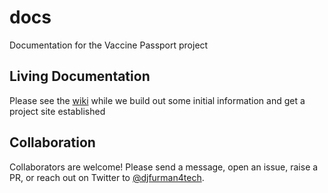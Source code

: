 # docs

Documentation for the Vaccine Passport project

## Living Documentation

Please see the [wiki](https://github.com/vaccine-passport/docs/wiki) while we build out some initial information and get a project site established

## Collaboration

Collaborators are welcome! Please send a message, open an issue, raise a PR, or reach out on Twitter to [@djfurman4tech](https://twitter.com/djfurman4tech).
